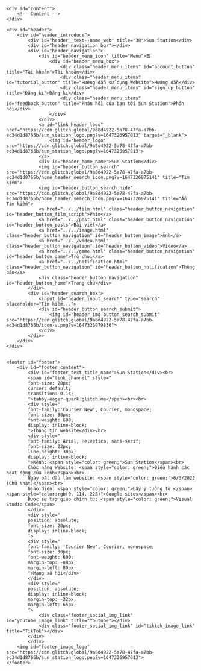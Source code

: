 
<!DOCTYPE html>
<html lang="en">
<head>
    <meta charset="UTF-8">
    <meta http-equiv="X-UA-Compatible" content="IE=edge">
    <meta name="viewport" content="width=device-width, initial-scale=1.0">
    <link rel="stylesheet" href="...">
    <link rel="stylesheet" href="../../shared_file/shared.css">
    <link rel="shotcut icon" href="https://cdn.glitch.global/9a8d4922-5a78-47fa-a7bb-ec34d1d8765b/sun_station_logo.png?v=1647326957013">
    <link rel="preconnect" href="https://fonts.googleapis.com">
    <link rel="preconnect" href="https://fonts.gstatic.com" crossorigin>
    <link href="https://fonts.googleapis.com/css2?family=Roboto&display=swap" rel="stylesheet">
    <link href="https://fonts.googleapis.com/css2?family=Hubballi&display=swap" rel="stylesheet">
    <link href="https://fonts.googleapis.com/css2?family=Fira+Sans&display=swap" rel="stylesheet">
    <link href="https://fonts.googleapis.com/css2?family=Fredoka&display=swap" rel="stylesheet">
    <link href="https://fonts.googleapis.com/css2?family=Nunito:wght@700&display=swap" rel="stylesheet">
    <title></title>
</head>
<body>
    <div id="father_content"></div>

    <div id="content">
        <!-- Content -->
    </div>

    <div id="header">
        <div id="header_introduce">
            <div id="header__text--name_web" title="38">Sun Station</div>
            <div id="header_navigation_bgr"></div>
            <div id="header_navigation">
                <div id="header_menu_icon" title="Menu">☰
                    <div id="header_menu_box">
                        <div class="header_menu_items" id="account_button" title="Tài khoản">Tài khoản</div>
                        <div class="header_menu_items" id="tutorial_button" title="Hướng dẫn sử dụng Website">Hướng dẫn</div>
                        <div class="header_menu_items" id="sign_up_button" title="Đăng kí">Đăng kí</div>
                        <div class="header_menu_items" id="feedback_button" title="Phản hồi của bạn tới Sun Station">Phản hồi</div>
                    </div>
                </div>
                <a id="link_header_logo" href="https://cdn.glitch.global/9a8d4922-5a78-47fa-a7bb-ec34d1d8765b/sun_station_logo.png?v=1647326957013" target="_blank">
                    <img id="header_logo" src="https://cdn.glitch.global/9a8d4922-5a78-47fa-a7bb-ec34d1d8765b/sun_station_logo.png?v=1647326957013">
                </a>
                <div id="header_home_name">Sun Station</div>
                <img id="header_button_search" src="https://cdn.glitch.global/9a8d4922-5a78-47fa-a7bb-ec34d1d8765b/home_header_search_icon.png?v=1647326975141" title="Tìm kiếm">
                <img id="header_button_search_hide" src="https://cdn.glitch.global/9a8d4922-5a78-47fa-a7bb-ec34d1d8765b/home_header_search_icon.png?v=1647326975141" title="Ẩn Tìm kiếm">
                <a href="../../film.html" class="header_button_navigation" id="header_button_film_script">Phim</a>
                <a href="../../post.html" class="header_button_navigation" id="header_button_posts">Bài viết</a>
                <a href="../../image.html" class="header_button_navigation" id="header_button_image">Ảnh</a>
                <a href="../../video.html" class="header_button_navigation" id="header_button_video">Video</a>
                <a href="../../game.html" class="header_button_navigation" id="header_button_game">Trò chơi</a>
                <a href="../../notification.html" class="header_button_navigation" id="header_button_notification">Thông báo</a>
                <div class="header_button_navigation" id="header_button_home">Trang chủ</div>
            </div>
            <div id="header_search_box">
                <input id="header_input_search" type="search" placeholder="Tìm kiếm...">
                <div id="header_button_search_submit">
                    <img id="header_img_button_search_submit" src="https://cdn.glitch.global/9a8d4922-5a78-47fa-a7bb-ec34d1d8765b/icon-v.png?v=1647326979830">
                </div>
            </div>
        </div>
    </div>


    <footer id="footer">
        <div id="footer_content">
            <div id="footer_text_title_name">Sun Station</div><br>
            <span id="link_channel" style="
            font-size: 20px;
            cursor: default;
            transition: 0.1s;
            ">tabby-eager-quark.glitch.me</span><br><br>
            <div style="
            font-family:'Courier New', Courier, monospace;
            font-size: 30px;
            font-weight: 600;
            display: inline-block;
            ">Thông tin website</div><br>
            <div style="
            font-family: Arial, Helvetica, sans-serif;
            font-size: 22px;
            line-height: 30px;
            display: inline-block;
            ">Kênh: <span style="color: green;">Sun Station</span><br>
            Chức năng Website: <span style="color: green;">Điều hành các hoạt động của kênh</span><br>
            Ngày bắt đầu làm website: <span style="color: green;">6/3/2022 (Chủ Nhật)</span><br>
            Giao diện: <span style="color: green;">Lấy ý tưởng từ </span><span style="color:rgb(0, 114, 228)">Google sites</span><br>
            Được sự trợ giúp chính từ: <span style="color: green;">Visual Studio Code</span>
            </div>
            <div style="
            position: absolute;
            font-size: 20px;
            display: inline-block;
            ">
            <div style="
            font-family: 'Courier New', Courier, monospace;
            font-size: 30px;
            font-weight: 600;
            margin-top: -88px;
            margin-left: 80px;
            ">Mạng xã hội</div>
            </div>
            <div style="
            position: absolute;
            display: inline-block;
            margin-top: -22px;
            margin-left: 65px;
            ">
                <div class="footer_social_img_link" id="youtube_image_link" title="Youtube"></div>
                <div class="footer_social_img_link" id="tiktok_image_link" title="TikTok"></div>
            </div>
            </div>
        <img id="footer_image_logo" src="https://cdn.glitch.global/9a8d4922-5a78-47fa-a7bb-ec34d1d8765b/sun_station_logo.png?v=1647326957013">
    </footer>
</body>

<script type="text/javascript" src="..."></script>
<script type="text/javascript" src="../../shared_file/shared.js"></script>
<!-- Global site tag (gtag.js) - Google Analytics -->
<script async src="https://www.googletagmanager.com/gtag/js?id=G-SCLEGNQXJN"></script>
<script>
  window.dataLayer = window.dataLayer || [];
  function gtag(){dataLayer.push(arguments);}
  gtag('js', new Date());

  gtag('config', 'G-SCLEGNQXJN');
</script>

</html>